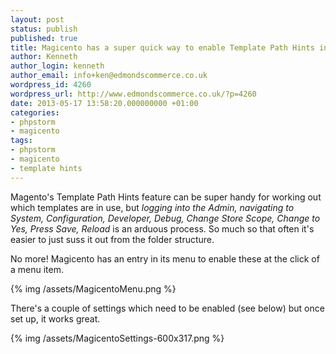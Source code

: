 ```yaml
---
layout: post
status: publish
published: true
title: Magicento has a super quick way to enable Template Path Hints in Magento
author: Kenneth
author_login: kenneth
author_email: info+ken@edmondscommerce.co.uk
wordpress_id: 4260
wordpress_url: http://www.edmondscommerce.co.uk/?p=4260
date: 2013-05-17 13:58:20.000000000 +01:00
categories:
- phpstorm
- magicento
tags:
- phpstorm
- magicento
- template hints
---
```

Magento's Template Path Hints feature can be super handy for working out which templates are in use, but <em>logging into the Admin, navigating to System, Configuration, Developer, Debug, Change Store Scope, Change to Yes, Press Save, Reload</em> is an arduous process. So much so that often it's easier to just suss it out from the folder structure.

No more! Magicento has an entry in its menu to enable these at the click of a menu item.

{% img  /assets/MagicentoMenu.png %}

There's a couple of settings which need to be enabled (see below) but once set up, it works great.

{% img  /assets/MagicentoSettings-600x317.png %}
